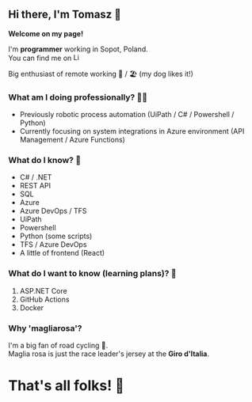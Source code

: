 ## Hi there, I'm Tomasz 👋

**Welcome on my page!**

I'm **programmer** working in Sopot, Poland.  
You can find me on <a href="https://www.linkedin.com/in/tomaszmakowski/"><img src="https://cdn-icons-png.flaticon.com/512/174/174857.png" alt="LinkedIn" width="15"/></a>

Big enthusiast of remote working 🏡 / 🏖️ (my dog likes it!)

### What am I doing professionally? 👷‍♂️
* Previously robotic process automation (UiPath / C# / Powershell / Python)
* Currently focusing on system integrations in Azure environment (API Management / Azure Functions)

### What do I know? 🧠
* C# / .NET
* REST API
* SQL
* Azure
* Azure DevOps / TFS
* UiPath
* Powershell
* Python (some scripts)
* TFS / Azure DevOps
* A little of frontend (React)


### What do I want to know (learning plans)? 📖
1. ASP.NET Core
2. GitHub Actions
3. Docker

### Why 'magliarosa'?
I'm a big fan of road cycling 🚴.  
Maglia rosa is just the race leader's jersey at the **Giro d'Italia**.

# **That's all folks!** 🥕

<!--
**magliarosa/magliarosa** is a ✨ _special_ ✨ repository because its `README.md` (this file) appears on your GitHub profile.

Here are some ideas to get you started:

- 🔭 I’m currently working on ...
- 🌱 I’m currently learning ...
- 👯 I’m looking to collaborate on ...
- 🤔 I’m looking for help with ...
- 💬 Ask me about ...
- 📫 How to reach me: ...
- 😄 Pronouns: ...
- ⚡ Fun fact: ...
-->
